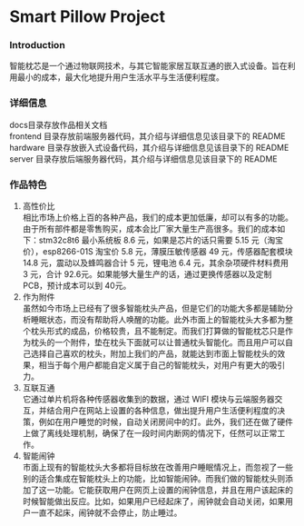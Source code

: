 # Smart Pillow Project
### Introduction
智能枕芯是一个通过物联网技术，与其它智能家居互联互通的嵌入式设备。旨在利用最小的成本，最大化地提升用户生活水平与生活便利程度。

### 详细信息
docs目录存放作品相关文档  
frontend 目录存放前端服务器代码，其介绍与详细信息见该目录下的 README  
hardware 目录存放嵌入式设备代码，其介绍与详细信息见该目录下的 README  
server 目录存放后端服务器代码，其介绍与详细信息见该目录下的 README  

### 作品特色
1. 高性价比  
相比市场上价格上百的各种产品，我们的成本更加低廉，却可以有多的功能。由于所有部件都是零售购买，成本会比厂家大量生产高很多。我们的成本如下：stm32c8t6 最小系统板 8.6 元，如果是芯片的话只需要 5.15 元（淘宝价），esp8266-01S 淘宝价 5.8 元，薄膜压敏传感器 49 元，传感器配套模块 14.8 元，震动以及蜂鸣器合计 5 元，锂电池 6.4 元，其余杂项硬件材料费用 3 元，合计 92.6元。如果能够大量生产的话，通过更换传感器以及定制 PCB，预计成本可以到 40元。
2. 作为附件  
虽然如今市场上已经有了很多智能枕头产品，但是它们的功能大多都是辅助分析睡眠状态，而没有帮助将人唤醒的功能。此外市面上的智能枕头大多都为整个枕头形式的成品，价格较贵，且不能制定。而我们打算做的智能枕芯只是作为枕头的一个附件，垫在枕头下面就可以让普通枕头智能化。而且用户可以自己选择自己喜欢的枕头，附加上我们的产品，就能达到市面上智能枕头的效果，相当于每个用户都能自定义属于自己的智能枕头，对用户有更大的吸引力。
3. 互联互通  
它通过单片机将各种传感器收集到的数据，通过 WIFI 模块与云端服务器交互，并结合用户在网站上设置的各种信息，做出提升用户生活便利程度的决策，例如在用户睡觉的时候，自动关闭房间中的灯。此外，我们还在做了硬件上做了离线处理机制，确保了在一段时间内断网的情况下，任然可以正常工作。
4. 智能闹钟  
市面上现有的智能枕头大多都将目标放在改善用户睡眠情况上，而忽视了一些别的适合集成在智能枕头上的功能，比如智能闹钟。而我们做的智能枕头则添加了这一功能。它能获取用户在网页上设置的闹钟信息，并且在用户该起床的时候智能做出反应。比如，如果用户已经起床了，闹钟就会自动关闭，如果用户一直不起床，闹钟就不会停止，防止睡过。